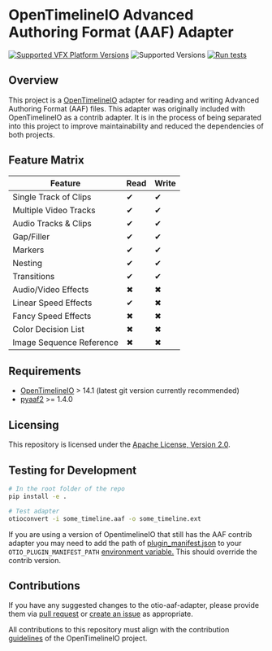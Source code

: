 OpenTimelineIO Advanced Authoring Format (AAF) Adapter
=====================================

[![Supported VFX Platform Versions](https://img.shields.io/badge/vfx%20platform-2018--2021-lightgrey.svg)](http://www.vfxplatform.com/)
![Supported Versions](https://img.shields.io/badge/python-2.7%2C%203.7%2C%203.8%2C%203.9%2C%203.10-blue)
[![Run tests](https://github.com/markreidvfx/otio-aaf-adapter/actions/workflows/ci.yaml/badge.svg)](https://github.com/OpenTimelineIO/otio-aaf-adapter/actions/workflows/ci.yaml)

Overview
--------

This project is a [OpenTimelineIO](https://github.com/AcademySoftwareFoundation/OpenTimelineIO) adapter for reading and writing Advanced Authoring Format (AAF) files.
This adapter was originally included with OpenTimelineIO as a contrib adapter. It is in the process of being separated into this project to improve maintainability and reduced the dependencies of both projects.

Feature Matrix
--------------

| Feature                  | Read  | Write |
| -------                  | ----  | ----- |
| Single Track of Clips    |  ✔   |   ✔   |
| Multiple Video Tracks    |  ✔   |   ✔   |
| Audio Tracks & Clips     |  ✔   |   ✔   |
| Gap/Filler               |  ✔   |   ✔   |
| Markers                  |  ✔   |   ✔   |
| Nesting                  |  ✔   |   ✔   |
| Transitions              |  ✔   |   ✔   |
| Audio/Video Effects      |  ✖   |   ✖   |
| Linear Speed Effects     |  ✔   |   ✖   |
| Fancy Speed Effects      |  ✖   |   ✖   |
| Color Decision List      |  ✖   |   ✖   |
| Image Sequence Reference |  ✖   |   ✖   |

Requirements
------------

* [OpenTimelineIO](https://github.com/AcademySoftwareFoundation/OpenTimelineIO) > 14.1 (latest git version currently recommended)
* [pyaaf2](https://github.com/markreidvfx/pyaaf2) >= 1.4.0


Licensing
---------

This repository is licensed under the [Apache License, Version 2.0](LICENSE.md).

Testing for Development
-----------------------

```bash
# In the root folder of the repo
pip install -e .

# Test adapter
otioconvert -i some_timeline.aaf -o some_timeline.ext
```

If you are using a version of OpentimelineIO that still has the AAF contrib adapter you may need to add the path of [plugin_manifest.json](./src/otio_aaf_adapter/plugin_manifest.json) to your `OTIO_PLUGIN_MANIFEST_PATH` [environment variable.](https://opentimelineio.readthedocs.io/en/latest/tutorials/otio-env-variables.html) This should override the contrib version.

Contributions
-------------

If you have any suggested changes to the otio-aaf-adapter,
please provide them via [pull request](../../pulls) or [create an issue](../../issues) as appropriate.

All contributions to this repository must align with the contribution
[guidelines](https://opentimelineio.readthedocs.io/en/latest/tutorials/contributing.html)
of the OpenTimelineIO project.
